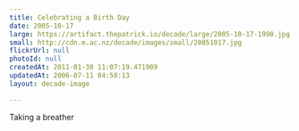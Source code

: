 ```yaml
---
title: Celebrating a Birth Day
date: 2005-10-17
large: https://artifact.thepatrick.io/decade/large/2005-10-17-1990.jpg
small: http://cdn.m.ac.nz/decade/images/small/20051017.jpg
flickrUrl: null
photoId: null
createdAt: 2011-01-30 11:07:19.471909
updatedAt: 2006-07-11 04:58:13
layout: decade-image

---
```

Taking a breather
